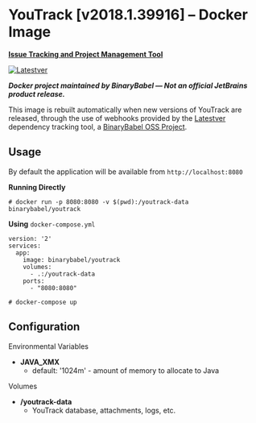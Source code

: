 # YouTrack [v2018.1.39916] – Docker Image

**[Issue Tracking and Project Management Tool](https://www.jetbrains.com/youtrack/)**

[![Latestver](https://lv.binarybabel.org/catalog-api/youtrack/latest.svg?v=2018.1.39916)](https://github.com/binarybabel/docker-youtrack/releases)

**_Docker project maintained by BinaryBabel — Not an official JetBrains product release._**

This image is rebuilt automatically when new versions of YouTrack are released, through the use of webhooks provided by the [Latestver](https://lv.binarybabel.org) dependency tracking tool, a [BinaryBabel OSS Project](https://github.com/binarybabel/latestver#readme).

## Usage

By default the application will be available from `http://localhost:8080`

**Running Directly**

```
# docker run -p 8080:8080 -v $(pwd):/youtrack-data binarybabel/youtrack
```

**Using** `docker-compose.yml`

```
version: '2'
services:
  app:
    image: binarybabel/youtrack
    volumes:
      - .:/youtrack-data
    ports:
      - "8080:8080"

```

```
# docker-compose up
```

## Configuration

Environmental Variables

* __JAVA\_XMX__
  * default: '1024m' - amount of memory to allocate to Java

Volumes

* __/youtrack-data__
  * YouTrack database, attachments, logs, etc.
